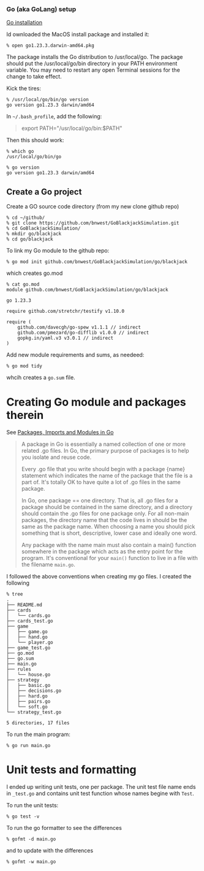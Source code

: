 ### Go (aka GoLang) setup

[Go installation](https://go.dev/doc/install)

Id ownloaded the MacOS install package and installed it:
```
% open go1.23.3.darwin-amd64.pkg
```
The package installs the Go distribution to /usr/local/go. The package should put the 
/usr/local/go/bin directory in your PATH environment variable. You may need to restart 
any open Terminal sessions for the change to take effect.

Kick the tires:
```
% /usr/local/go/bin/go version
go version go1.23.3 darwin/amd64
```

In `~/.bash_profile`, add the following:
> export PATH="/usr/local/go/bin:$PATH"

Then this should work:
```
% which go
/usr/local/go/bin/go

% go version
go version go1.23.3 darwin/amd64
```

## Create a Go project

Create a GO source code directory (from my new clone github repo)
```
% cd ~/github/
% git clone https://github.com/bnwest/GoBlackjackSimulation.git
% cd GoBlackjackSimulation/
% mkdir go/blackjack
% cd go/blackjack
```

To link my Go module to the github repo:
```
% go mod init github.com/bnwest/GoBlackjackSimulation/go/blackjack
```
which creates go.mod
```
% cat go.mod 
module github.com/bnwest/GoBlackjackSimulation/go/blackjack

go 1.23.3

require github.com/stretchr/testify v1.10.0

require (
	github.com/davecgh/go-spew v1.1.1 // indirect
	github.com/pmezard/go-difflib v1.0.0 // indirect
	gopkg.in/yaml.v3 v3.0.1 // indirect
)
```

Add new module requirements and sums, as needeed:
```
% go mod tidy
```
whcih creates a `go.sum` file.

# Creating Go module and packages therein

See [Packages, Imports and Modules in Go](https://www.alexedwards.net/blog/an-introduction-to-packages-imports-and-modules)
> A package in Go is essentially a named collection of one or more related .go files. 
In Go, the primary purpose of packages is to help you isolate and reuse code.
>
> Every .go file that you write should begin with a package {name} statement 
which indicates the name of the package that the file is a part of.  It's totally OK to have quite a lot of .go files in the same package. 
>
> In Go, one package == one directory.  That is, all .go files for a package should be contained in the same directory, and a directory should contain the .go files for one package only.  For all non-main packages, the directory name that the code lives in should be the same as the package name.  When choosing a name you should pick something that is short, descriptive, lower case and ideally one word. 
>
> Any package with the name main must also contain a main() function somewhere 
in the package which acts as the entry point for the program.  It's conventional for your `main()` function to live in a file with the filename `main.go`. 

I followed the above conventions when creating my go files.  I created the following 
```
% tree
.
├── README.md
├── cards
│   └── cards.go
├── cards_test.go
├── game
│   ├── game.go
│   ├── hand.go
│   └── player.go
├── game_test.go
├── go.mod
├── go.sum
├── main.go
├── rules
│   └── house.go
├── strategy
│   ├── basic.go
│   ├── decisions.go
│   ├── hard.go
│   ├── pairs.go
│   └── soft.go
└── strategy_test.go

5 directories, 17 files
```

To run the main program:
```
% go run main.go
```

# Unit tests and formatting

I ended up writing unit tests, one per package.  The unit test file name ends in `_test.go` and contains unit test function whose names begine with `Test`.

To run the unit tests:
```
% go test -v
```

To run the go formatter to see the differences
```
% gofmt -d main.go
```
and to update with the differences
```
% gofmt -w main.go
```
